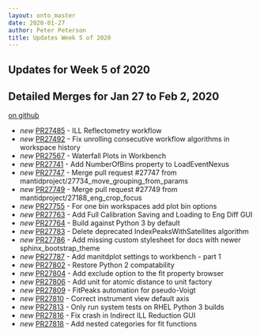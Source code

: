 ```yaml
---
layout: onto_master
date: 2020-01-27
author: Peter Peterson
title: Updates Week 5 of 2020
---
```

Updates for Week 5 of 2020
--------------------------

Detailed Merges for Jan 27 to Feb 2, 2020
-----------------------------------------
[on github](https://github.com/mantidproject/mantid/pulls?q=is%3Apr+merged%3A2020-01-28..2020-02-02)

* *new* [PR27485](https://github.com/mantidproject/mantid/pull/27485) - ILL Reflectometry workflow
* *new* [PR27492](https://github.com/mantidproject/mantid/pull/27492) - Fix unrolling consecutive workflow algorithms in workspace history
* *new* [PR27567](https://github.com/mantidproject/mantid/pull/27567) - Waterfall Plots in Workbench
* *new* [PR27741](https://github.com/mantidproject/mantid/pull/27741) - Add NumberOfBins property to LoadEventNexus
* *new* [PR27747](https://github.com/mantidproject/mantid/pull/27747) - Merge pull request #27747 from mantidproject/27734_move_grouping_from_params
* *new* [PR27749](https://github.com/mantidproject/mantid/pull/27749) - Merge pull request #27749 from mantidproject/27188_eng_crop_focus
* *new* [PR27755](https://github.com/mantidproject/mantid/pull/27755) - For one bin workspaces add plot bin options
* *new* [PR27763](https://github.com/mantidproject/mantid/pull/27763) - Add Full Calibration Saving and Loading to Eng Diff GUI
* *new* [PR27764](https://github.com/mantidproject/mantid/pull/27764) - Build against Python 3 by default
* *new* [PR27783](https://github.com/mantidproject/mantid/pull/27783) - Delete deprecated IndexPeaksWithSatellites algorithm
* *new* [PR27786](https://github.com/mantidproject/mantid/pull/27786) - Add missing custom stylesheet for docs with newer sphinx_bootstrap_theme
* *new* [PR27787](https://github.com/mantidproject/mantid/pull/27787) - Add manitdplot settings to workbench - part 1
* *new* [PR27802](https://github.com/mantidproject/mantid/pull/27802) - Restore Python 2 compatability
* *new* [PR27804](https://github.com/mantidproject/mantid/pull/27804) - Add exclude option to the fit property browser
* *new* [PR27806](https://github.com/mantidproject/mantid/pull/27806) - Add unit for atomic distance to unit factory
* *new* [PR27809](https://github.com/mantidproject/mantid/pull/27809) - FitPeaks automation for pseudo-Voigt
* *new* [PR27810](https://github.com/mantidproject/mantid/pull/27810) - Correct instrument view default axis
* *new* [PR27813](https://github.com/mantidproject/mantid/pull/27813) - Only run system tests on RHEL Python 3 builds
* *new* [PR27816](https://github.com/mantidproject/mantid/pull/27816) - Fix crash in Indirect ILL Reduction GUI
* *new* [PR27818](https://github.com/mantidproject/mantid/pull/27818) - Add nested categories for fit functions
